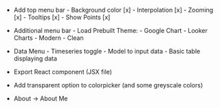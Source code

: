 - Add top menu bar
		- Background color [x]
		- Interpolation [x]
		- Zooming [x]
		- Tooltips [x]
		- Show Points [x]

- Additional menu bar
		- Load Prebuilt Theme:
		- Google Chart
		- Looker Charts
		- Modern
		- Clean

- Data Menu
		- Timeseries toggle
		- Model to input data
		- Basic table displaying data

- Export React component (JSX file)
- Add transparent option to colorpicker (and some greyscale colors)
- About -> About Me